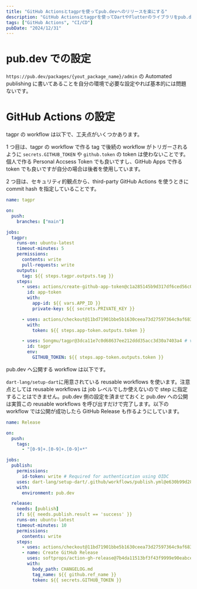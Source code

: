 ```yaml
---
title: "GitHub Actionsとtagprを使ってpub.devへのリリースを楽にする"
description: "GitHub Actionsとtagprを使ってDartやFlutterのライブラリをpub.devへのリリースを楽にする方法を紹介します"
tags: ["GitHub Actions", "CI/CD"]
pubDate: "2024/12/31"
---
```


# pub.dev での設定

`https://pub.dev/packages/{yout_package_name}/admin` の Automated publishing に書いてあることを自分の環境で必要な設定やれば基本的には問題ないです。

# GitHub Actions の設定

tagpr の workflow は以下で、工夫点がいくつかあります。

1 つ目は、tagpr の workflow で作る tag で後続の workflow がトリガーされるように `secrets.GITHUB_TOKEN` や `github.token` の token は使わないことです。個人で作る Personal Accsess Token でも良いですし、GitHub Apps で作る token でも良いですが自分の場合は後者を使用しています。

2 つ目は、セキュリティ的観点から、third-party GitHub Actions を使うときに commit hash を指定していることです。

```yaml
name: tagpr

on:
  push:
    branches: ["main"]

jobs:
  tagpr:
    runs-on: ubuntu-latest
    timeout-minutes: 5
    permissions:
      contents: write
      pull-requests: write
    outputs:
      tag: ${{ steps.tagpr.outputs.tag }}
    steps:
      - uses: actions/create-github-app-token@c1a285145b9d317df6ced56c09f525b5c2b6f755 # v1.11.1
        id: app-token
        with:
          app-id: ${{ vars.APP_ID }}
          private-key: ${{ secrets.PRIVATE_KEY }}

      - uses: actions/checkout@11bd71901bbe5b1630ceea73d27597364c9af683 # v4.2.2
        with:
          token: ${{ steps.app-token.outputs.token }}

      - uses: Songmu/tagpr@3dca11e7c0d68637ee212ddd35acc3d30a7403a4 # v1.5.0
        id: tagpr
        env:
          GITHUB_TOKEN: ${{ steps.app-token.outputs.token }}
```

pub.dev へ公開する workflow は以下です。

`dart-lang/setup-dart`に用意されている reusable workflows を使います。注意点としては reusable workflows は job レベルでしか使えないので step に指定することはできません。pub.dev 側の設定を済ませておくと pub.dev への公開は実質この reusable workflows を呼び出すだけで完了します。以下の workflow では公開が成功したら GitHub Release も作るようにしています。

```yaml
name: Release

on:
  push:
    tags:
      - "[0-9]+.[0-9]+.[0-9]+*"

jobs:
  publish:
    permissions:
      id-token: write # Required for authentication using OIDC
    uses: dart-lang/setup-dart/.github/workflows/publish.yml@e630b99d28a3b71860378cafdc2a067c71107f94 # v1.7.0
    with:
      environment: pub.dev

  release:
    needs: [publish]
    if: ${{ needs.publish.result == 'success' }}
    runs-on: ubuntu-latest
    timeout-minutes: 10
    permissions:
      contents: write
    steps:
      - uses: actions/checkout@11bd71901bbe5b1630ceea73d27597364c9af683 # v4.2.2
      - name: Create GitHub Release
        uses: softprops/action-gh-release@7b4da11513bf3f43f9999e90eabced41ab8bb048 # v2.2.0
        with:
          body_path: CHANGELOG.md
          tag_name: ${{ github.ref_name }}
          token: ${{ secrets.GITHUB_TOKEN }}
```
